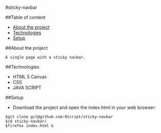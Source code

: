 #sticky-navbar

##Table of content
* [About the project](#about-the-project)
* [Technologies](#technologies)
* [Setup](#setup)

##About the project

    A single page with a sticky navbar.

##Technologies

* HTML 5 Canvas
* CSS
* JAVA SCRIPT

##Setup

* Download the project and open the index.html in your web browser:

```shell
$git clone git@github.com:0script/sticky-navbar
$cd sticky-navbar/
$firefox index.html &
```